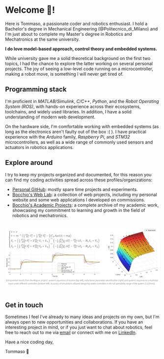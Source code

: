 # Welcome :panda_face:!

Here is Tommaso, a passionate coder and robotics enthusiast.
I hold a Bachelor's degree in Mechanical Engineering (@Politecnico_di_Milano) and I'm just about to complete my Master's degree in Robotics and Mechatronics at the same university.

**I do love model-based approach, control theory and embedded systems.**

While university gave me a solid theoretical background on the first two topics, I had the chance to explore the latter working on several personal projects.
The joy of seeing a low-level code running on a microcontroller, making a robot move, is something I will never get tired of.


## Programming stack

I'm proficient in *MATLAB/Simulink*, *C/C++*, *Python*, and the *Robot Operating System (ROS)*, with hands-on experience across their ecosystems, toolchains, and widely used libraries.
In addition, I have a solid understanding of modern web development.

On the hardware side, I'm comfortable working with embedded systems (as long as the electronics aren't faulty out of the box :( ).
I have practical experience with the *Arduino* family, *Raspberry Pi*, and *STM32* microcontrollers, as well as a wide range of commonly used sensors and actuators in robotics applications.


## Explore around

I try to keep my projects organized and documented, for this reason you can find my coding activities spread across these profiles/organizations:
- [Personal GitHub](https://github.com/Bocchio01): mostly spare time projects and experiments.
- [Bocchio's Web Lab](https://github.com/bocchio-web-lab): a collection of web projects, including my personal website and some web applications I developed on commissions.
- [Bocchio's Academic Projects](https://github.com/bocchio-academic-projects): a complete archive of my academic work, showcasing my commitment to learning and growth in the field of robotics and mechatronics.

</br>

<div align="center">

<img src="maglev_project_showcase.png" alt="Maglev Project Showcase" width="800px" />

</div>

</br>


## Get in touch

Sometimes I feel I've already to many ideas and projects on my own, but I'm always open to new opportunities and collaborations.
If you have an interesting project in mind, or if you just want to chat about robotics, feel free to reach out to me via [email](mailto:tommaso.bocchietti@gmail.com) or connect with me on [LinkedIn](https://www.linkedin.com/in/tommaso-bocchietti/).

Have a nice coding day,

Tommaso :panda_face:
